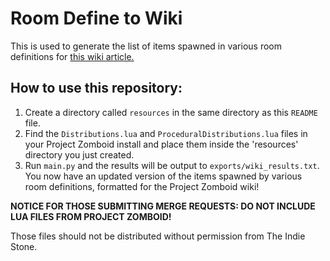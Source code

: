 # Room Define to Wiki

This is used to generate the list of items spawned in various room definitions for [this wiki article.](https://pzwiki.net/wiki/Room_definitions_and_item_spawns)

## How to use this repository:

1. Create a directory called `resources` in the same directory as this `README` file.
2. Find the `Distributions.lua` and `ProceduralDistributions.lua` files in your Project Zomboid install and place them inside the 'resources' directory you just created.
3. Run `main.py` and the results will be output to `exports/wiki_results.txt`. You now have an updated version of the items spawned by various room definitions, formatted for the Project Zomboid wiki!
    
**NOTICE FOR THOSE SUBMITTING MERGE REQUESTS: DO NOT INCLUDE LUA FILES FROM PROJECT ZOMBOID!**

Those files should not be distributed without permission from The Indie Stone. 